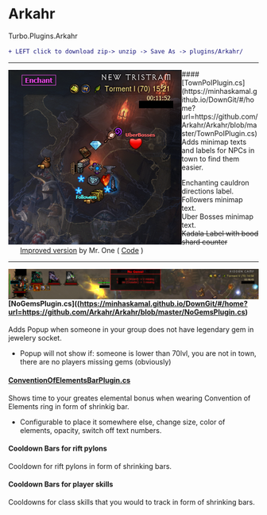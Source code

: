# Arkahr
Turbo.Plugins.Arkahr
```diff
+ LEFT click to download zip-> unzip -> Save As -> plugins/Arkahr/
```

<hr>
<img style="float: left;" src="READMEpics/TownPoIPlugin.png">
#### [TownPoIPlugin.cs](https://minhaskamal.github.io/DownGit/#/home?url=https://github.com/Arkahr/Arkahr/blob/master/TownPoIPlugin.cs)
Adds minimap texts and labels for NPCs in town to find them easier.

- Enchanting cauldron directions label.
- Followers minimap text.
- Uber Bosses minimap text.
- ~~Kadala Label with bood shard counter~~ [Improved version](https://www.ownedcore.com/forums/diablo-3/turbohud/turbohud-plugin-review-zone/677711-v7-6-international-one-shardsonkadala.html) by Mr. One ( [Code](https://pastebin.com/qvbpXQif) )

<hr>
<img style="float: left;" src="READMEpics/NoGemsPlugin.png">

#### [NoGemsPlugin.cs]((https://minhaskamal.github.io/DownGit/#/home?url=https://github.com/Arkahr/Arkahr/blob/master/NoGemsPlugin.cs)
Adds Popup when someone in your group does not have legendary gem in jewelery socket.

- Popup will not show if: someone is lower than 70lvl, you are not in town, there are no players missing gems (obviously)

#### [ConventionOfElementsBarPlugin.cs](https://minhaskamal.github.io/DownGit/#/home?url=https://github.com/Arkahr/Arkahr/blob/master/ConventionOfElementsBarPlugin.cs)
Shows time to your greates elemental bonus when wearing Convention of Elements ring in form of shrinkig bar.

- Configurable to place it somewhere else, change size, color of elements, opacity, switch off text numbers.

#### Cooldown Bars for rift pylons
Cooldown for rift pylons in form of shrinking bars.
#### Cooldown Bars for player skills
Cooldowns for class skills that you would to track in form of shrinking bars.
